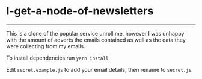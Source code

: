 # I-get-a-node-of-newsletters
---

This is a clone of the popular service unroll.me, however I was unhappy with the amount of adverts the emails contained as well as the data they were collecting from my emails.

To install dependencies run `yarn install`

Edit `secret.example.js` to add your email details, then rename to `secret.js`.
